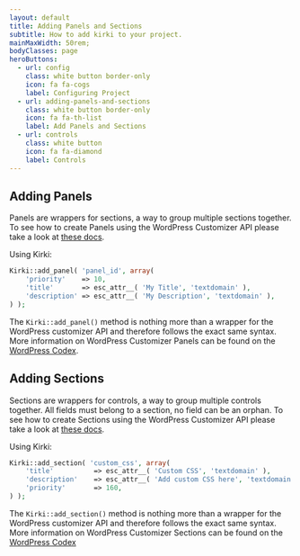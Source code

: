 ```yaml
---
layout: default
title: Adding Panels and Sections
subtitle: How to add kirki to your project.
mainMaxWidth: 50rem;
bodyClasses: page
heroButtons:
  - url: config
    class: white button border-only
    icon: fa fa-cogs
    label: Configuring Project
  - url: adding-panels-and-sections
    class: white button border-only
    icon: fa fa-th-list
    label: Add Panels and Sections
  - url: controls
    class: white button
    icon: fa fa-diamond
    label: Controls
---
```


## Adding Panels

Panels are wrappers for sections, a way to group multiple sections together. To see how to create Panels using the WordPress Customizer API please take a look at [these docs](https://developer.wordpress.org/themes/advanced-topics/customizer-api/#panels).

Using Kirki:
```php
Kirki::add_panel( 'panel_id', array(
    'priority'    => 10,
    'title'       => esc_attr__( 'My Title', 'textdomain' ),
    'description' => esc_attr__( 'My Description', 'textdomain' ),
) );
```

The `Kirki::add_panel()` method is nothing more than a wrapper for the WordPress customizer API and therefore follows the exact same syntax. More information on WordPress Customizer Panels can be found on the [WordPress Codex](https://developer.wordpress.org/themes/advanced-topics/customizer-api/#panels).


## Adding Sections

Sections are wrappers for controls, a way to group multiple controls together. All fields must belong to a section, no field can be an orphan. To see how to create Sections using the WordPress Customizer API please take a look at [these docs](https://developer.wordpress.org/themes/advanced-topics/customizer-api/#sections).

Using Kirki:
```php
Kirki::add_section( 'custom_css', array(
    'title'          => esc_attr__( 'Custom CSS', 'textdomain' ),
    'description'    => esc_attr__( 'Add custom CSS here', 'textdomain' ),
    'priority'       => 160,
) );
```

The `Kirki::add_section()` method is nothing more than a wrapper for the WordPress customizer API and therefore follows the exact same syntax. More information on WordPress Customizer Sections can be found on the [WordPress Codex](https://developer.wordpress.org/themes/advanced-topics/customizer-api/#sections)
